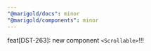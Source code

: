 ```yaml
---
"@marigold/docs": minor
"@marigold/components": minor
---
```


feat[DST-263]: new component `<Scrollable>`!!!
